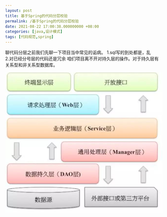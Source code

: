 ```yaml
---
layout: post
title: 基于Spring的代码分层校验
permalink: /基于Spring的代码分层校验
date: 2021-08-22 17:00:38.000000000 +08:00
categories: [java,设计模式]
tags: [代码规范,spring]
---
```

聊代码分层之前我们先聊一下项目当中常见的诟病。
1.sql写的到处都是，乱  
2.对已经分号层的代码还是冗余
咱们项目离不开对持久层的操作。对于持久层有关系型和非关系型数据库。

![代码分层图](/assets/images/posts/2021/layer-code.png)  
